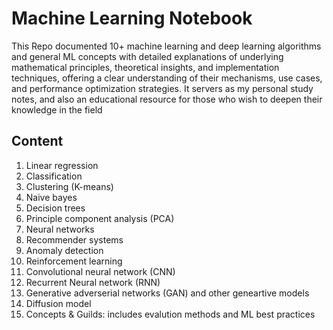 # Machine Learning Notebook

This Repo documented 10+ machine learning and deep learning algorithms and general ML concepts with detailed explanations of underlying mathematical principles, theoretical insights, and implementation techniques, offering a clear understanding of their mechanisms, use cases, and performance optimization strategies. It servers as my personal study notes, and also an educational resource for those who wish to deepen their knowledge in the field

## Content
1. Linear regression
2. Classification
3. Clustering (K-means)
4. Naive bayes
5. Decision trees
6. Principle component analysis (PCA)
7. Neural networks
8. Recommender systems
9. Anomaly detection
10. Reinforcement learning
11. Convolutional neural network (CNN)
12. Recurrent Neural network (RNN)
13. Generative adverserial networks (GAN) and other geneartive models 
14. Diffusion model
15. Concepts & Guilds: includes evalution methods and ML best practices
